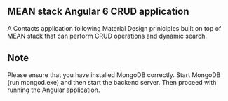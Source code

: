 ## MEAN stack Angular 6 CRUD application
A Contacts application following Material Design priniciples built on top of MEAN stack that can perform CRUD operations and dynamic search.

## Note 
Please ensure that you have installed MongoDB correctly. Start MongoDB (run mongod.exe) and then start the backend server. Then proceed with running the Angular application. 
